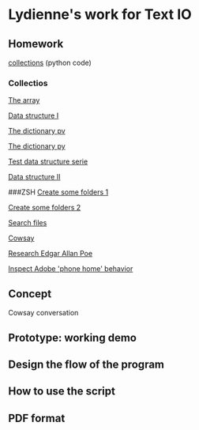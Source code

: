 # Lydienne's work for Text IO 

## Homework
[collections]() (python code)

### Collectios
[The array](lists.pv) 

[Data structure I](data_structure_muziek.pv)

[The dictionary pv](Lydienne/slaapkamer/slaapkamer.pv) 

[The dictionary py](/Users/lydiennealbertoe/text-IO/Lydienne/slaapkamer/slaapkamer.py)

[Test data structure serie](data_structure_serie.pv) 

[Data structure II](data_structure_serie.pv) 


###ZSH
[Create some folders 1](homework_03_in_class.md) 

[Create some folders 2](homework_03_in_class2.md) 

[Search files](Months_and_Days.md) 

[Cowsay](cowsay.md) 

[Research Edgar Allan Poe](Poe.md) 

[Inspect Adobe 'phone home' behavior](phone_home.md) 

## Concept
Cowsay conversation

## Prototype: working demo

## Design the flow of the program

## How to use the script

## PDF format 
			
